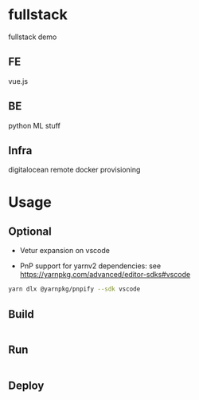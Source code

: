 # fullstack
fullstack demo

## FE
vue.js

## BE
python
ML stuff

## Infra
digitalocean
remote docker provisioning

# Usage

## Optional

- Vetur expansion on vscode

- PnP support for yarnv2 dependencies: see https://yarnpkg.com/advanced/editor-sdks#vscode
```sh
yarn dlx @yarnpkg/pnpify --sdk vscode
```

## Build

```sh

```

## Run

```sh
```

## Deploy

```sh

```
